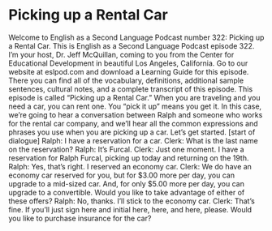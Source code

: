 # Picking up a Rental Car

Welcome to English as a Second Language Podcast number 322: Picking up a Rental Car.  This is English as a Second Language Podcast episode 322.  I’m your host, Dr. Jeff McQuillan, coming to you from the Center for Educational Development in beautiful Los Angeles, California.  Go to our website at eslpod.com and download a Learning Guide for this episode.  There you can find all of the vocabulary, definitions, additional sample sentences, cultural notes, and a complete transcript of this episode.  This episode is called “Picking up a Rental Car.”  When you are traveling and you need a car, you can rent one.  You “pick it up” means you get it.  In this case, we’re going to hear a conversation between Ralph and someone who works for the rental car company, and we’ll hear all the common expressions and phrases you use when you are picking up a car.  Let’s get started.  [start of dialogue]  Ralph:  I have a reservation for a car.  Clerk:  What is the last name on the reservation?  Ralph:  It’s Furcal.  Clerk:  Just one moment.  I have a reservation for Ralph Furcal, picking up today and returning on the 19th.    Ralph:  Yes, that’s right.  I reserved an economy car.  Clerk:  We do have an economy car reserved for you, but for $3.00 more per day, you can upgrade to a mid-sized car.  And, for only $5.00 more per day, you can upgrade to a convertible.  Would you like to take advantage of either of these offers?  Ralph:  No, thanks.  I’ll stick to the economy car.  Clerk:  That’s fine.  If you’ll just sign here and initial here, here, and here, please.  Would you like to purchase insurance for the car? 